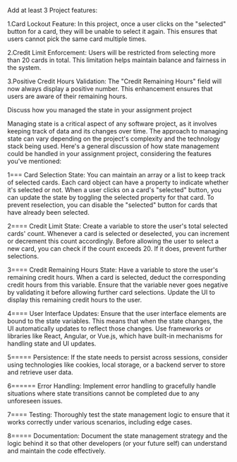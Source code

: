 Add at least 3 Project features:

1.Card Lockout Feature:
 In this project, once a user clicks on the "selected" button for a card, they will be unable to select it again. This ensures that users cannot pick the same card multiple times.

2.Credit Limit Enforcement: 
Users will be restricted from selecting more than 20 cards in total. This limitation helps maintain balance and fairness in the system.

3.Positive Credit Hours Validation:
 The "Credit Remaining Hours" field will now always display a positive number. This enhancement ensures that users are aware of their remaining hours.



 Discuss how you managed the state in your assignment project


 Managing state is a critical aspect of any software project, as it involves keeping track of data and its changes over time. The approach to managing state can vary depending on the project's complexity and the technology stack being used. Here's a general discussion of how state management could be handled in your assignment project, considering the features you've mentioned:

   1=== Card Selection State:
        You can maintain an array or a list to keep track of selected cards. Each card object can have a property to indicate whether it's selected or not.
        When a user clicks on a card's "selected" button, you can update the state by toggling the selected property for that card.
        To prevent reselection, you can disable the "selected" button for cards that have already been selected.

2====    Credit Limit State:
        Create a variable to store the user's total selected cards' count.
        Whenever a card is selected or deselected, you can increment or decrement this count accordingly.
        Before allowing the user to select a new card, you can check if the count exceeds 20. If it does, prevent further selections.

 3====  Credit Remaining Hours State:
        Have a variable to store the user's remaining credit hours.
        When a card is selected, deduct the corresponding credit hours from this variable.
        Ensure that the variable never goes negative by validating it before allowing further card selections.
        Update the UI to display this remaining credit hours to the user.

 4====   User Interface Updates:
        Ensure that the user interface elements are bound to the state variables. This means that when the state changes, the UI automatically updates to reflect those changes.
        Use frameworks or libraries like React, Angular, or Vue.js, which have built-in mechanisms for handling state and UI updates.

 5=====   Persistence:
        If the state needs to persist across sessions, consider using technologies like cookies, local storage, or a backend server to store and retrieve user data.

 6======  Error Handling:
        Implement error handling to gracefully handle situations where state transitions cannot be completed due to any unforeseen issues.

 7====   Testing:
        Thoroughly test the state management logic to ensure that it works correctly under various scenarios, including edge cases.

  8=====  Documentation:
        Document the state management strategy and the logic behind it so that other developers (or your future self) can understand and maintain the code effectively.